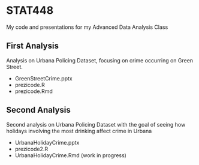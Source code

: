 # STAT448
My code and presentations for my Advanced Data Analysis Class

## First Analysis
Analysis on Urbana Policing Dataset, focusing on crime occurring on Green Street. 
- GreenStreetCrime.pptx
- prezicode.R
- prezicode.Rmd

## Second Analysis
Second analysis on Urbana Policing Dataset with the goal of seeing how holidays involving the most drinking affect crime in Urbana
- UrbanaHolidayCrime.pptx
- prezicode2.R
- UrbanaHolidayCrime.Rmd (work in progress)
